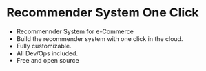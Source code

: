 # Recommender System One Click

- Recommennder System for e-Commerce 
- Build the recommender system with one click in the cloud. 
- Fully customizable. 
- All Dev/Ops included. 
- Free and open source
